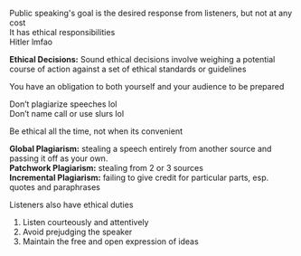 Public speaking's goal is the desired response from listeners, but not at any cost  
It has ethical responsibilities  
Hitler lmfao
 
**Ethical Decisions:** Sound ethical decisions involve weighing a potential course of action against a set of ethical standards or guidelines
 
You have an obligation to both yourself and your audience to be prepared
 
Don’t plagiarize speeches lol  
Don’t name call or use slurs lol
 
Be ethical all the time, not when its convenient
 
**Global Plagiarism:** stealing a speech entirely from another source and passing it off as your own.  
**Patchwork Plagiarism:** stealing from 2 or 3 sources  
**Incremental Plagiarism:** failing to give credit for particular parts, esp. quotes and paraphrases
 
Listeners also have ethical duties

1. Listen courteously and attentively
2. Avoid prejudging the speaker
3. Maintain the free and open expression of ideas